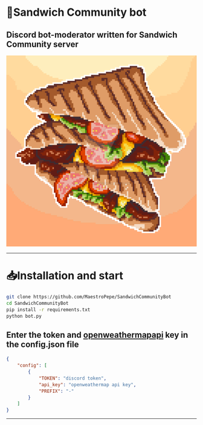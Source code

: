 # :floppy_disk:**Sandwich Community bot**
## Discord bot-moderator written for Sandwich Community server

![Sandwich](https://github.com/MaestroPepe/SandwichCommunityBot/blob/main/sandwich_art.jpg "Sandwich")
___

# :inbox_tray:**Installation and start**
```bash
git clone https://github.com/MaestroPepe/SandwichCommunityBot
cd SandwichCommunityBot
pip install -r requirements.txt
python bot.py
```
## Enter the token and [openweathermapapi](https://openweathermap.org/) key in the config.json file
```json
{
	"config": [
		{
			"TOKEN": "discord token",
			"api_key": "openweathermap api key",
			"PREFIX": "-"
		}
	]
}	
``` 
___